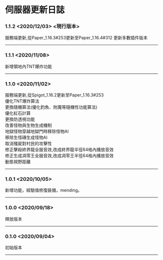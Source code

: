 # 伺服器更新日誌
### 1.1.2 <2020/12/03> <現行版本>
服務端更新,從Paper_1.16.3#253更新至Paper_1.16.4#312
更新多數插件版本
***
### 1.1.1 <2020/11/08>
新增領地內TNT爆炸功能
***
### 1.1.0 <2020/11/02>
服務端更新,從Spigot_1.16.2更新至Paper_1.16.3#253  
優化TNT爆炸算法  
更換隨機算法(優化釣魚、附魔等隨機性功能算法)  
優化紅石計算  
更換防透視功能  
改善怪物與生物生成機制  
地獄怪物穿越地獄門時移除怪物AI  
移除生怪磚生成怪物AI  
取消殭屍對村民的攻擊性  
修正擊殺終界龍全服音效,改成終界龍半徑64格內播放音效  
修正生成凋零王全服音效,改成凋零王半徑64格內播放音效  
動態視野距離  
***
### 1.0.1 <2020/10/05>
新增功能，經驗值修復裝備，mending。
***
### 1.0.0 <2020/09/18>
釋放版本
***
### 0.1.0 <2020/09/04>
初始版本
***
